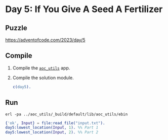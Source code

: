 # Day 5: If You Give A Seed A Fertilizer

## Puzzle

<https://adventofcode.com/2023/day/5>

## Compile

1. Compile the [`aoc_utils`](../aoc_utils/) app.
2. Compile the solution module.

    ```erlang
    c(day5).
    ```

## Run

```shell
erl -pa ../aoc_utils/_build/default/lib/aoc_utils/ebin
```

```erlang
{'ok', Input} = file:read_file("input.txt").
day5:lowest_location(Input, 1). %% Part 1
day5:lowest_location(Input, 2). %% Part 2
```
